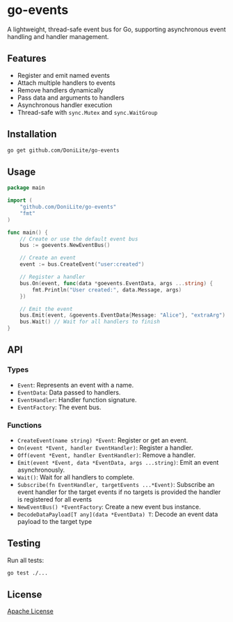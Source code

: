 
# go-events

A lightweight, thread-safe event bus for Go, supporting asynchronous event handling and handler management.

## Features

- Register and emit named events
- Attach multiple handlers to events
- Remove handlers dynamically
- Pass data and arguments to handlers
- Asynchronous handler execution
- Thread-safe with `sync.Mutex` and `sync.WaitGroup`

## Installation

```sh
go get github.com/DoniLite/go-events
```

## Usage

```go
package main

import (
    "github.com/DoniLite/go-events"
    "fmt"
)

func main() {
    // Create or use the default event bus
    bus := goevents.NewEventBus()

    // Create an event
    event := bus.CreateEvent("user:created")

    // Register a handler
    bus.On(event, func(data *goevents.EventData, args ...string) {
        fmt.Println("User created:", data.Message, args)
    })

    // Emit the event
    bus.Emit(event, &goevents.EventData{Message: "Alice"}, "extraArg")
    bus.Wait() // Wait for all handlers to finish
}
```

## API

### Types

- `Event`: Represents an event with a name.
- `EventData`: Data passed to handlers.
- `EventHandler`: Handler function signature.
- `EventFactory`: The event bus.

### Functions

- `CreateEvent(name string) *Event`: Register or get an event.
- `On(event *Event, handler EventHandler)`: Register a handler.
- `Off(event *Event, handler EventHandler)`: Remove a handler.
- `Emit(event *Event, data *EventData, args ...string)`: Emit an event asynchronously.
- `Wait()`: Wait for all handlers to complete.
- `Subscribe(fn EventHandler, targetEvents ...*Event)`: Subscribe an event handler for the target events if no targets is provided the handler is registered for all events
- `NewEventBus() *EventFactory`: Create a new event bus instance.
- `DecodeDataPayload[T any](data *EventData) T`: Decode an event data payload to the target type

## Testing

Run all tests:

```sh
go test ./...
```

## License

[Apache License](./LICENSE)

